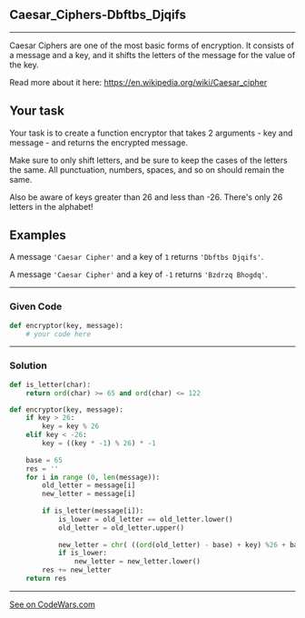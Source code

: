 ## Caesar_Ciphers-Dbftbs_Djqifs
---
Caesar Ciphers are one of the most basic forms of encryption. It consists of a message and a key, and it shifts the letters of the message for the value of the key.

Read more about it here: <https://en.wikipedia.org/wiki/Caesar_cipher>

Your task
---------

Your task is to create a function encryptor that takes 2 arguments - key and message - and returns the encrypted message.

Make sure to only shift letters, and be sure to keep the cases of the letters the same. All punctuation, numbers, spaces, and so on should remain the same.

Also be aware of keys greater than 26 and less than -26. There's only 26 letters in the alphabet!

Examples
--------

A message `'Caesar Cipher'` and a key of `1` returns `'Dbftbs Djqifs'`.

A message `'Caesar Cipher'` and a key of `-1` returns `'Bzdrzq Bhogdq'`.

---

### Given Code


```python
def encryptor(key, message):
    # your code here
```

---

### Solution

```python
def is_letter(char):
    return ord(char) >= 65 and ord(char) <= 122

def encryptor(key, message):    
    if key > 26:
        key = key % 26
    elif key < -26:
        key = ((key * -1) % 26) * -1
        
    base = 65
    res = ''
    for i in range (0, len(message)):
        old_letter = message[i]
        new_letter = message[i]
        
        if is_letter(message[i]):
            is_lower = old_letter == old_letter.lower()
            old_letter = old_letter.upper()
            
            new_letter = chr( ((ord(old_letter) - base) + key) %26 + base )
            if is_lower:
                new_letter = new_letter.lower()
        res += new_letter
    return res
```


---


[See on CodeWars.com](https://www.codewars.com/kata/546937989c0b6ab3c5000183)